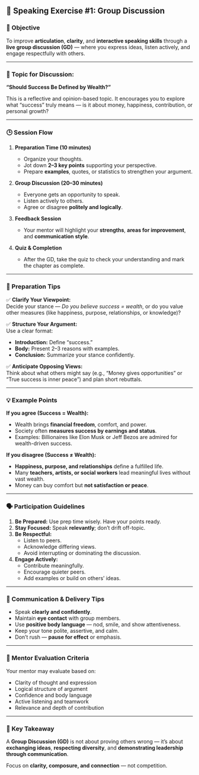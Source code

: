 ## 💬 Speaking Exercise #1: Group Discussion

### 🎯 Objective

To improve **articulation**, **clarity**, and **interactive speaking skills** through a **live group discussion (GD)** — where you express ideas, listen actively, and engage respectfully with others.

---

### 🧠 Topic for Discussion:

**“Should Success Be Defined by Wealth?”**

This is a reflective and opinion-based topic. It encourages you to explore what “success” truly means — is it about money, happiness, contribution, or personal growth?

---

### 🕒 Session Flow

1. **Preparation Time (10 minutes)**
    - Organize your thoughts.
    - Jot down **2–3 key points** supporting your perspective.
    - Prepare **examples**, quotes, or statistics to strengthen your argument.
2. **Group Discussion (20–30 minutes)**
    - Everyone gets an opportunity to speak.
    - Listen actively to others.
    - Agree or disagree **politely and logically**.
3. **Feedback Session**
    - Your mentor will highlight your **strengths**, **areas for improvement**, and **communication style**.
4. **Quiz & Completion**
    
    - After the GD, take the quiz to check your understanding and mark the chapter as complete.

---

### 🧩 Preparation Tips

✅ **Clarify Your Viewpoint:**  
Decide your stance — _Do you believe success = wealth_, or do you value other measures (like happiness, purpose, relationships, or knowledge)?

✅ **Structure Your Argument:**  
Use a clear format:

- **Introduction:** Define “success.”
- **Body:** Present 2–3 reasons with examples.
- **Conclusion:** Summarize your stance confidently.

✅ **Anticipate Opposing Views:**  
Think about what others might say (e.g., “Money gives opportunities” or “True success is inner peace”) and plan short rebuttals.

---

### 💡 Example Points

**If you agree (Success = Wealth):**

- Wealth brings **financial freedom**, comfort, and power.
- Society often **measures success by earnings and status**.
- Examples: Billionaires like Elon Musk or Jeff Bezos are admired for wealth-driven success.

**If you disagree (Success ≠ Wealth):**

- **Happiness, purpose, and relationships** define a fulfilled life.
- Many **teachers, artists, or social workers** lead meaningful lives without vast wealth.
- Money can buy comfort but **not satisfaction or peace**.

---

### 🗣️ Participation Guidelines

1. **Be Prepared:** Use prep time wisely. Have your points ready.
2. **Stay Focused:** Speak **relevantly**; don’t drift off-topic.
3. **Be Respectful:**
    - Listen to peers.
    - Acknowledge differing views.
    - Avoid interrupting or dominating the discussion.
4. **Engage Actively:**
    - Contribute meaningfully.
    - Encourage quieter peers.
    - Add examples or build on others’ ideas.

---

### 💬 Communication & Delivery Tips

- Speak **clearly and confidently**.
- Maintain **eye contact** with group members.
- Use **positive body language** — nod, smile, and show attentiveness.
- Keep your tone polite, assertive, and calm.
- Don’t rush — **pause for effect** or emphasis.

---

### 🧭 Mentor Evaluation Criteria

Your mentor may evaluate based on:

- Clarity of thought and expression
- Logical structure of argument
- Confidence and body language
- Active listening and teamwork
- Relevance and depth of contribution

---

### 🏁 Key Takeaway

A **Group Discussion (GD)** is not about proving others wrong — it’s about **exchanging ideas**, **respecting diversity**, and **demonstrating leadership through communication**.

Focus on **clarity, composure, and connection** — not competition.